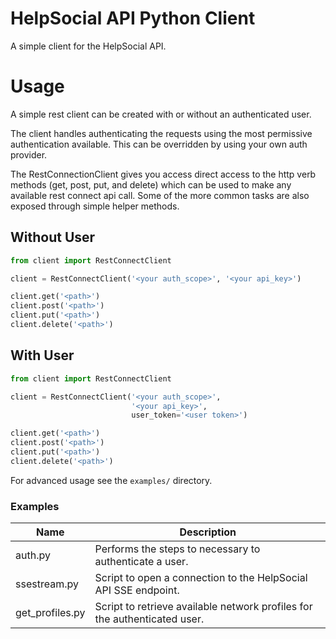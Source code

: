 HelpSocial API Python Client
==========

A simple client for the HelpSocial API.

# Usage

A simple rest client can be created with or without an authenticated
user.

The client handles authenticating the requests using the most permissive
authentication available. This can be overridden by using your own
auth provider.

The RestConnectionClient gives you access direct access to the http
verb methods (get, post, put, and delete) which can be used to make
any available rest connect api call. Some of the more common tasks
are also exposed through simple helper methods.


## Without User

```python
from client import RestConnectClient

client = RestConnectClient('<your auth_scope>', '<your api_key>')

client.get('<path>')
client.post('<path>')
client.put('<path>')
client.delete('<path>')

```

## With User

```python
from client import RestConnectClient

client = RestConnectClient('<your auth_scope>',
                           '<your api_key>',
                           user_token='<user token>')

client.get('<path>')
client.post('<path>')
client.put('<path>')
client.delete('<path>')

```

For advanced usage see the `examples/` directory.

### Examples


| Name | Description |
| ---- | ----------- |
| auth.py | Performs the steps to necessary to authenticate a user. |
| ssestream.py | Script to open a connection to the HelpSocial API SSE endpoint. |
| get_profiles.py | Script to retrieve available network profiles for the authenticated user. |
